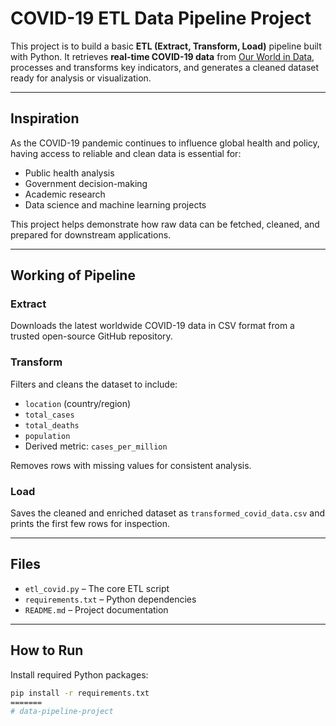 # COVID-19 ETL Data Pipeline Project

This project is to build a basic **ETL (Extract, Transform, Load)** pipeline built with Python. It retrieves **real-time COVID-19 data** from [Our World in Data](https://ourworldindata.org/coronavirus-source-data), processes and transforms key indicators, and generates a cleaned dataset ready for analysis or visualization.

---

## Inspiration

As the COVID-19 pandemic continues to influence global health and policy, having access to reliable and clean data is essential for:

- Public health analysis
- Government decision-making
- Academic research
- Data science and machine learning projects

This project helps demonstrate how raw data can be fetched, cleaned, and prepared for downstream applications.

---

## Working of Pipeline

### Extract  
Downloads the latest worldwide COVID-19 data in CSV format from a trusted open-source GitHub repository.

### Transform  
Filters and cleans the dataset to include:

- `location` (country/region)
- `total_cases`
- `total_deaths`
- `population`
- Derived metric: `cases_per_million`

Removes rows with missing values for consistent analysis.

### Load  
Saves the cleaned and enriched dataset as `transformed_covid_data.csv` and prints the first few rows for inspection.

---

## Files

- `etl_covid.py` – The core ETL script
- `requirements.txt` – Python dependencies
- `README.md` – Project documentation

---

## How to Run

 Install required Python packages:

   ```bash
   pip install -r requirements.txt
=======
# data-pipeline-project

